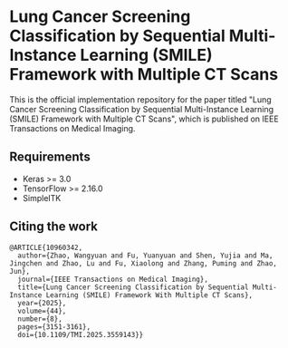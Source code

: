 # Lung Cancer Screening Classification by Sequential Multi-Instance Learning (SMILE) Framework with Multiple CT Scans
This is the official implementation repository for the paper titled "Lung Cancer Screening Classification by Sequential Multi-Instance Learning (SMILE) Framework with Multiple CT Scans", which is published on IEEE Transactions on Medical Imaging. 

## Requirements
* Keras >= 3.0
* TensorFlow >= 2.16.0
* SimpleITK

## Citing the work
```
@ARTICLE{10960342,
  author={Zhao, Wangyuan and Fu, Yuanyuan and Shen, Yujia and Ma, Jingchen and Zhao, Lu and Fu, Xiaolong and Zhang, Puming and Zhao, Jun},
  journal={IEEE Transactions on Medical Imaging}, 
  title={Lung Cancer Screening Classification by Sequential Multi-Instance Learning (SMILE) Framework With Multiple CT Scans}, 
  year={2025},
  volume={44},
  number={8},
  pages={3151-3161},
  doi={10.1109/TMI.2025.3559143}}

```
